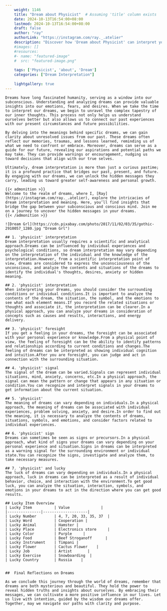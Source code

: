 ```yaml
---
    weight: 1146
    title: "Dream about Physicist"  # Assuming 'title' column exists
    date: 2024-10-13T16:54:00+08:00
    lastmod: 2024-10-13T16:54:00+08:00
    draft: false
    author: "ray"
    authorLink: "https://instagram.com/ray._.atelier"
    description: "Discover how 'Dream about Physicist' can interpret your future and uncover its significant meanings in your life."
    #images: []
    #resources:
    #- name: "featured-image"
    #  src: "featured-image.png"
    
    tags: ['Physicist', 'about', 'Dream']
    categories: ["Dream Interpretation"]
    
    lightgallery: true
---
```

    
    Dreams have long fascinated humanity, serving as a window into our subconscious. Understanding and analyzing dreams can provide valuable insights into our emotions, fears, and desires. When we take the time to interpret our dreams, we begin to unravel the complex tapestry of our inner thoughts. This process not only helps us understand ourselves better but also allows us to connect our past experiences with our present circumstances and future possibilities.
    
    By delving into the meanings behind specific dreams, we can gain clarity about unresolved issues from our past. These dreams often reflect our memories, traumas, and lessons learned, reminding us of what we need to confront or embrace. Moreover, dreams can serve as a guide for our future, revealing our aspirations and potential paths we may take. They can provide warnings or encouragement, nudging us toward decisions that align with our true selves.
    
    Ultimately, dream interpretation is more than just a curious pastime; it is a profound practice that bridges our past, present, and future. By engaging with our dreams, we can unlock the hidden messages they carry, leading us toward greater self-awareness and personal growth.
    
    {{< admonition >}}
    Welcome to the realm of dreams, where I, [Ray](https://instagram.com/ray._.atelier), explore the intricacies of dream interpretation and meaning. Here, you’ll find insights that bridge the gap between your subconscious and conscious mind. Join me on a journey to uncover the hidden messages in your dreams.
    {{< /admonition >}}
    
    ![Dream Grl](https://cdn.pixabay.com/photo/2017/11/02/03/35/gothic-2910057_1280.jpg "Dream Grl")
    
    ## 1. 'physicist' interpretation
    Dream interpretation usually requires a scientific and analytical approach.Dreams can be influenced by individual experiences and psychological conditions, so dream interpretation may vary depending on the interpretation of the individual and the knowledge of the interpretation.However, from a scientific interpretation point of view, dreams are considered to express the unconsciousness of the unconscious, and analyze the contents and situations of the dreams to identify the individual's thoughts, desires, anxiety or hidden meaning.
    
    ## 2. 'physicist' interpretation
    When interpreting your dreams, you should consider the surrounding conditions or individual conditions.It is important to analyze the contents of the dream, the situation, the symbol, and the emotions to see what each element means.If you record the related situations or thoughts and associate it, the interpretation can be clearer.In a physical approach, you can analyze your dreams in consideration of concepts such as causes and results, interactions, and energy delivery.
    
    ## 3. 'physicist' foresight
    If you get a feeling in your dreams, the foresight can be associated with your personal experience or knowledge.From a physical point of view, the feeling of foresight can be the ability to identify patterns and relationships according to current conditions and changes.The feeling of dreams can be interpreted as showing individual cognition and intuition.After you are foresight, you can judge and act in connection with the surrounding situation.
    
    ## 4. 'physicist' signal
    The signal of the dream can be varied.Signals can represent individual situations, mind, anxiety, concerns, etc.In a physical approach, the signal can mean the pattern or change that appears in any situation or condition.You can recognize and interpret signals in your dreams to get information about the current situation.
    
    ## 5. 'physicist'
    The meaning of dreams can vary depending on individuals.In a physical approach, the meaning of dreams can be associated with individual experiences, problem solving, anxiety, and desire.In order to find out the meaning, it is necessary to analyze the contents of dreams, situations, symbols, and emotions, and consider factors related to individual experiences.
    
    ## 6. 'physicist' sign
    Dreams can sometimes be seen as signs or precursors.In a physical approach, what kind of signs your dreams can vary depending on your personal experience and situation.Signs in dreams can be interpreted as a warning signal for the surrounding environment or individual state.You can recognize the signs, investigate and analyze them, to take necessary measures.
    
    ## 7. 'physicist' and lucky
    The luck of dreams can vary depending on individuals.In a physical approach, luck in dreams can be interpreted as a result of individual behavior, choice, and interaction with the environment.To get good luck, you can analyze the situation, interaction, symbols, and emotions in your dreams to act in the direction where you can get good results.
    
    ## Lucky Item Overview
    | Lucky Item          | Value              |
    |---------------|--------------------|
    | Lucky Number        | 4, 7, 20, 33, 35, 37  |
    | Lucky Word          | Cooperation |
    | Lucky Animal        | Hamster |
    | Lucky Place         | Electronics store     |
    | Lucky Color         | Purple     |
    | Lucky Food          | Beef Stroganoff      |
    | Lucky Instrument    | Timpani |
    | Lucky Flower        | Cactus Flower    |
    | Lucky Job           | Artist       |
    | Lucky Exercise      | Snowboarding  |
    | Lucky Country       | Russia    |
    
    
    ##  Final Reflections on Dreams
    
    As we conclude this journey through the world of dreams, remember that dreams are both mysterious and beautiful. They hold the power to reveal hidden truths and insights about ourselves. By embracing their messages, we can cultivate a more positive influence in our lives. Let us live with intention, guided by the wisdom our dreams offer. Together, may we navigate our paths with clarity and purpose.
    
